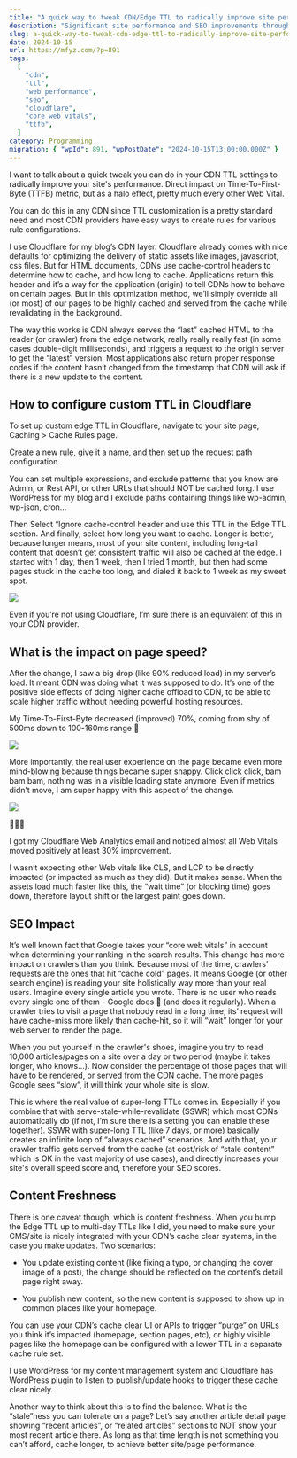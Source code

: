 ```yaml
---
title: "A quick way to tweak CDN/Edge TTL to radically improve site performance (and SEO)"
description: "Significant site performance and SEO improvements through CDN Edge TTL optimization are detailed. Configuration of longer TTLs, using Cloudflare as an example, to enhance Time-To-First-Byte (TTFB) and Core Web Vitals is explained."
slug: a-quick-way-to-tweak-cdn-edge-ttl-to-radically-improve-site-performance-and-seo
date: 2024-10-15
url: https://mfyz.com/?p=891
tags:
  [
    "cdn",
    "ttl",
    "web performance",
    "seo",
    "cloudflare",
    "core web vitals",
    "ttfb",
  ]
category: Programming
migration: { "wpId": 891, "wpPostDate": "2024-10-15T13:00:00.000Z" }
---
```


I want to talk about a quick tweak you can do in your CDN TTL settings to radically improve your site's performance. Direct impact on Time-To-First-Byte (TTFB) metric, but as a halo effect, pretty much every other Web Vital.

You can do this in any CDN since TTL customization is a pretty standard need and most CDN providers have easy ways to create rules for various rule configurations.

I use Cloudflare for my blog’s CDN layer. Cloudflare already comes with nice defaults for optimizing the delivery of static assets like images, javascript, css files. But for HTML documents, CDNs use cache-control headers to determine how to cache, and how long to cache. Applications return this header and it’s a way for the application (origin) to tell CDNs how to behave on certain pages. But in this optimization method, we’ll simply override all (or most) of our pages to be highly cached and served from the cache while revalidating in the background.

The way this works is CDN always serves the “last” cached HTML to the reader (or crawler) from the edge network, really really really fast (in some cases double-digit milliseconds), and triggers a request to the origin server to get the “latest” version. Most applications also return proper response codes if the content hasn’t changed from the timestamp that CDN will ask if there is a new update to the content.

## How to configure custom TTL in Cloudflare

To set up custom edge TTL in Cloudflare, navigate to your site page, Caching > Cache Rules page.

Create a new rule, give it a name, and then set up the request path configuration.

You can set multiple expressions, and exclude patterns that you know are Admin, or Rest API, or other URLs that should NOT be cached long. I use WordPress for my blog and I exclude paths containing things like wp-admin, wp-json, cron…

Then Select “Ignore cache-control header and use this TTL in the Edge TTL section. And finally, select how long you want to cache. Longer is better, because longer means, most of your site content, including long-tail content that doesn’t get consistent traffic will also be cached at the edge. I started with 1 day, then 1 week, then I tried 1 month, but then had some pages stuck in the cache too long, and dialed it back to 1 week as my sweet spot.

![](/images/archive/en/2024/09/Screenshot-2024-09-28-15.06.24.jpg)

Even if you’re not using Cloudflare, I’m sure there is an equivalent of this in your CDN provider.

## What is the impact on page speed?

After the change, I saw a big drop (like 90% reduced load) in my server’s load. It meant CDN was doing what it was supposed to do. It’s one of the positive side effects of doing higher cache offload to CDN, to be able to scale higher traffic without needing powerful hosting resources.

My Time-To-First-Byte decreased (improved) 70%, coming from shy of 500ms down to 100-160ms range 🤯

![](/images/archive/en/2024/09/Screenshot-2024-09-28-15.18.20.jpg)

More importantly, the real user experience on the page became even more mind-blowing because things became super snappy. Click click click, bam bam bam, nothing was in a visible loading state anymore. Even if metrics didn’t move, I am super happy with this aspect of the change.

![](/images/archive/en/2024/09/Screenshot2024-09-2815.21.47-ezgif.com-resize.gif)

🤯🤯🤩

I got my Cloudflare Web Analytics email and noticed almost all Web Vitals moved positively at least 30% improvement.

I wasn’t expecting other Web vitals like CLS, and LCP to be directly impacted (or impacted as much as they did). But it makes sense. When the assets load much faster like this, the “wait time” (or blocking time) goes down, therefore layout shift or the largest paint goes down.

## SEO Impact

It’s well known fact that Google takes your “core web vitals” in account when determining your ranking in the search results. This change has more impact on crawlers than you think. Because most of the time, crawlers’ requests are the ones that hit “cache cold” pages. It means Google (or other search engine) is reading your site holistically way more than your real users. Imagine every single article you wrote. There is no user who reads every single one of them - Google does 🙂 (and does it regularly). When a crawler tries to visit a page that nobody read in a long time, its’ request will have cache-miss more likely than cache-hit, so it will “wait” longer for your web server to render the page.

When you put yourself in the crawler's shoes, imagine you try to read 10,000 articles/pages on a site over a day or two period (maybe it takes longer, who knows…). Now consider the percentage of those pages that will have to be rendered, or served from the CDN cache. The more pages Google sees “slow”, it will think your whole site is slow.

This is where the real value of super-long TTLs comes in. Especially if you combine that with serve-stale-while-revalidate (SSWR) which most CDNs automatically do (if not, I’m sure there is a setting you can enable these together). SSWR with super-long TTL (like 7 days, or more) basically creates an infinite loop of “always cached” scenarios. And with that, your crawler traffic gets served from the cache (at cost/risk of “stale content” which is OK in the vast majority of use cases), and directly increases your site's overall speed score and, therefore your SEO scores.

## Content Freshness

There is one caveat though, which is content freshness. When you bump the Edge TTL up to multi-day TTLs like I did, you need to make sure your CMS/site is nicely integrated with your CDN’s cache clear systems, in the case you make updates. Two scenarios:

- You update existing content (like fixing a typo, or changing the cover image of a post), the change should be reflected on the content’s detail page right away.

- You publish new content, so the new content is supposed to show up in common places like your homepage.

You can use your CDN’s cache clear UI or APIs to trigger “purge” on URLs you think it’s impacted (homepage, section pages, etc), or highly visible pages like the homepage can be configured with a lower TTL in a separate cache rule set.

I use WordPress for my content management system and Cloudflare has WordPress plugin to listen to publish/update hooks to trigger these cache clear nicely.

Another way to think about this is to find the balance. What is the “stale”ness you can tolerate on a page? Let’s say another article detail page showing “recent articles”, or “related articles” sections to NOT show your most recent article there. As long as that time length is not something you can’t afford, cache longer, to achieve better site/page performance.
